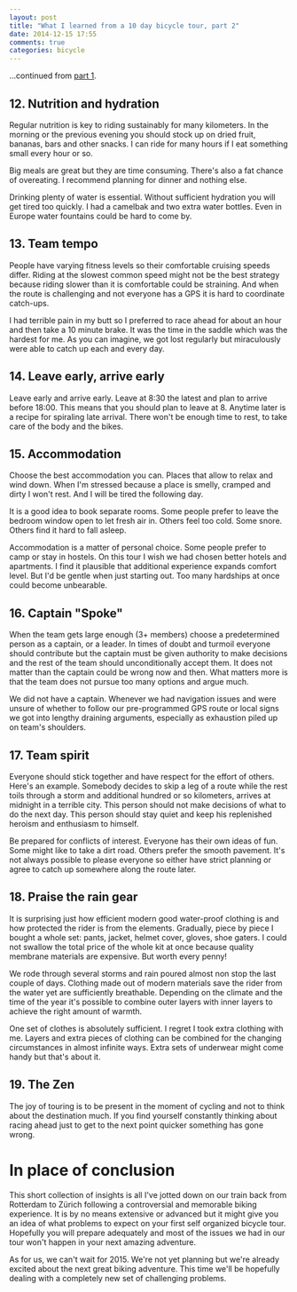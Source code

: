 ```yaml
---
layout: post
title: "What I learned from a 10 day bicycle tour, part 2"
date: 2014-12-15 17:55
comments: true
categories: bicycle
---
```


...continued from [part 1](/blog/2014/12/03/what-i-learned-from-a-10-day-bicycle-tour/).

## 12. Nutrition and hydration

Regular nutrition is key to riding sustainably for many kilometers. In the morning or the previous evening you should stock up on dried fruit, bananas, bars and other snacks. I can ride for many hours if I eat something small every hour or so.

Big meals are great but they are time consuming. There's also a fat chance of overeating. I recommend planning for dinner and nothing else.

Drinking plenty of water is essential. Without sufficient hydration you will get tired too quickly. I had a camelbak and two extra water bottles. Even in Europe water fountains could be hard to come by.

## 13. Team tempo

People have varying fitness levels so their comfortable cruising speeds differ. Riding at the slowest common speed might not be the best strategy because riding slower than it is comfortable could be straining. And when the route is challenging and not everyone has a GPS it is hard to coordinate catch-ups.

I had terrible pain in my butt so I preferred to race ahead for about an hour and then take a 10 minute brake. It was the time in the saddle which was the hardest for me. As you can imagine, we got lost regularly but miraculously were able to catch up each and every day.

## 14. Leave early, arrive early

Leave early and arrive early. Leave at 8:30 the latest and plan to arrive before 18:00. This means that you should plan to leave at 8. Anytime later is a recipe for spiraling late arrival. There won't be enough time to rest, to take care of the body and the bikes.

## 15. Accommodation

Choose the best accommodation you can. Places that allow to relax and wind down. When I'm stressed because a place is smelly, cramped and dirty I won't rest. And I will be tired the following day.

It is a good idea to book separate rooms. Some people prefer to leave the bedroom window open to let fresh air in. Others feel too cold. Some snore. Others find it hard to fall asleep.

Accommodation is a matter of personal choice. Some people prefer to camp or stay in hostels. On this tour I wish we had chosen better hotels and apartments. I find it plausible that additional experience expands comfort level. But I'd be gentle when just starting out. Too many hardships at once could become unbearable.

## 16. Captain "Spoke"

When the team gets large enough (3+ members) choose a predetermined person as a captain, or a leader. In times of doubt and turmoil everyone should contribute but the captain must be given authority to make decisions and the rest of the team should unconditionally accept them. It does not matter than the captain could be wrong now and then. What matters more is that the team does not pursue too many options and argue much.

We did not have a captain. Whenever we had navigation issues and were unsure of whether to follow our pre-programmed GPS route or local signs we got into lengthy draining arguments, especially as exhaustion piled up on team's shoulders.

## 17. Team spirit

Everyone should stick together and have respect for the effort of others. Here's an example. Somebody decides to skip a leg of a route while the rest toils through a storm and additional hundred or so kilometers, arrives at midnight in a terrible city. This person should not make decisions of what to do the next day. This person should stay quiet and keep his replenished heroism and enthusiasm to himself.

Be prepared for conflicts of interest. Everyone has their own ideas of fun. Some might like to take a dirt road. Others prefer the smooth pavement. It's not always possible to please everyone so either have strict planning or agree to catch up somewhere along the route later.

## 18. Praise the rain gear

It is surprising just how efficient modern good water-proof clothing is and how protected the rider is from the elements. Gradually, piece by piece I bought a whole set: pants, jacket, helmet cover, gloves, shoe gaters. I could not swallow the total price of the whole kit at once because quality membrane materials are expensive. But worth every penny!

We rode through several storms and rain poured almost non stop the last couple of days. Clothing made out of modern materials save the rider from the water yet are sufficiently breathable. Depending on the climate and the time of the year it's possible to combine outer layers with inner layers to achieve the right amount of warmth.

One set of clothes is absolutely sufficient. I regret I took extra clothing with me. Layers and extra pieces of clothing can be combined for the changing circumstances in almost infinite ways. Extra sets of underwear might come handy but that's about it.

## 19. The Zen

The joy of touring is to be present in the moment of cycling and not to think about the destination much. If you find yourself constantly thinking about racing ahead just to get to the next point quicker something has gone wrong.

# In place of conclusion

This short collection of insights is all I've jotted down on our train back from Rotterdam to Zürich following a controversial and memorable biking experience. It is by no means extensive or advanced but it might give you an idea of what problems to expect on your first self organized bicycle tour. Hopefully you will prepare adequately and most of the issues we had in our tour won't happen in your next amazing adventure.

As for us, we can't wait for 2015. We're not yet planning but we're already excited about the next great biking adventure. This time we'll be hopefully dealing with a completely new set of challenging problems.